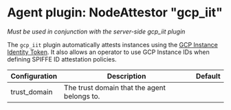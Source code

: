 # Agent plugin: NodeAttestor "gcp_iit"

*Must be used in conjunction with the server-side gcp_iit plugin*

The `gcp_iit` plugin automatically attests instances using the [GCP Instance Identity Token](https://cloud.google.com/compute/docs/instances/verifying-instance-identity). It also allows an operator to use GCP Instance IDs when defining SPIFFE ID attestation policies.  

| Configuration       | Description                                                       | Default |
|---------------------|-------------------------------------------------------------------|---------|
| trust_domain        | The trust domain that the agent belongs to.                       |         |
